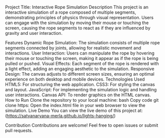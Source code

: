 Project Title: Interactive Rope Simulation
Description
This project is an interactive simulation of a rope composed of multiple segments, demonstrating principles of physics through visual representation. Users can engage with the simulation by moving their mouse or touching the screen, causing the rope segments to react as if they are influenced by gravity and user interaction.

Features
Dynamic Rope Simulation: The simulation consists of multiple rope segments connected by joints, allowing for realistic movement and interactions.
User Interaction: Users can manipulate the rope by hovering their mouse or touching the screen, making it appear as if the rope is being pulled or pushed.
Visual Effects: Each segment of the rope is rendered with a light effect, adding an engaging aesthetic to the simulation.
Responsive Design: The canvas adjusts to different screen sizes, ensuring an optimal experience on both desktop and mobile devices.
Technologies Used
HTML5: For structuring the web application.
CSS3: For styling the canvas and layout.
JavaScript: For implementing the simulation logic and handling user interactions.
Canvas API: To render graphics on the HTML canvas.
How to Run
Clone the repository to your local machine:
bash
Copy code
git clone https:
Open the index.html file in your web browser to view the simulation.
Live Demo
You can view the live demo of this project at:(https://satyanaryana-merla.github.io/lights-hanging/)

Contribution
Contributions are welcome! Feel free to open issues or submit pull requests.
